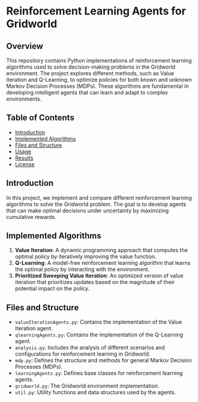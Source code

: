 # Reinforcement Learning Agents for Gridworld

## Overview
This repository contains Python implementations of reinforcement learning algorithms used to solve decision-making problems in the Gridworld environment. The project explores different methods, such as Value Iteration and Q-Learning, to optimize policies for both known and unknown Markov Decision Processes (MDPs). These algorithms are fundamental in developing intelligent agents that can learn and adapt to complex environments.

## Table of Contents
- [Introduction](#introduction)
- [Implemented Algorithms](#implemented-algorithms)
- [Files and Structure](#files-and-structure)
- [Usage](#usage)
- [Results](#results)
- [License](#license)

## Introduction
In this project, we implement and compare different reinforcement learning algorithms to solve the Gridworld problem. The goal is to develop agents that can make optimal decisions under uncertainty by maximizing cumulative rewards.

## Implemented Algorithms
1. **Value Iteration**: A dynamic programming approach that computes the optimal policy by iteratively improving the value function.
2. **Q-Learning**: A model-free reinforcement learning algorithm that learns the optimal policy by interacting with the environment.
3. **Prioritized Sweeping Value Iteration**: An optimized version of value iteration that prioritizes updates based on the magnitude of their potential impact on the policy.

## Files and Structure
- `valueIterationAgents.py`: Contains the implementation of the Value Iteration agent.
- `qlearningAgents.py`: Contains the implementation of the Q-Learning agent.
- `analysis.py`: Includes the analysis of different scenarios and configurations for reinforcement learning in Gridworld.
- `mdp.py`: Defines the structure and methods for general Markov Decision Processes (MDPs).
- `learningAgents.py`: Defines base classes for reinforcement learning agents.
- `gridworld.py`: The Gridworld environment implementation.
- `util.py`: Utility functions and data structures used by the agents.

